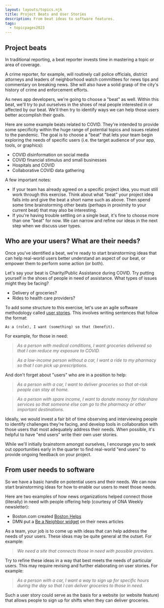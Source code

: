 ```yaml
---
layout: layouts/topics.njk
title: Project Beats and User Stories
description: From beat ideas to software features.
tags:
  - topicpages2023
---
```


## Project beats

In traditional reporting, a beat reporter invests time in mastering a topic or area of coverage.

A crime reporter, for example, will routinely call police officials, district attorneys and leaders of neighborhood watch committees for news tips and commentary on breaking news. She will also have a solid grasp of the city's history of crime and enforcement efforts.

As news app developers, we're going to choose a "beat" as well. Within this beat, we'll try to put ourselves in the shoes of real people interested in or affected by our beat. We'll then try to identify ways we can help those users better accomplish their goals.

Here are some example beats related to COVID. They're intended to provide some specificity within the huge range of potential topics and issues related to the pandemic. The goal is to choose a "beat" that lets your team begin exploring the needs of specific users (i.e. the target audience of your app, tools, or graphics):

* COVID disinformation on social media
* COVID financial stimulus and small businesses
* Hospitals and COVID
* Collaborative COVID data gathering

A few important notes:

* If your team has already agreed on a specific project idea, you must still work through this exercise. Think about what "beat" your project idea falls into and give the beat a short name such as above. Then spend some time brainstorming other beats (perhaps in proximity to your current beat) that may also be interesting.
* If you're having trouble settling on a single beat, it's fine to choose more than one "beat" for now. We can narrow and refine our ideas in the next step when we discuss user types.

## Who are your users? What are their needs?

Once you've identified a beat, we're ready to start brainstorming ideas that can help real-world users better understand an aspect of our beat, or empower them to perform some action (or both).

Let's say your beat is Charity/Public Assistance during COVID. Try putting yourself in the shoes of people in need of assistance. What types of issues might they be facing?

* Delivery of groceries?
* Rides to health care providers?

To add some structure to this exercise, let's use an agile software methodology called [user stories][]. This involves writing sentences that follow the format:

[user stories]: https://www.atlassian.com/agile/project-management/user-stories

```
As a (role), I want (something) so that (benefit).
```

For example, for those in need:

> *As a person with medical conditions, I want groceries delivered so that I can reduce my exposure to COVID.*

> *As a low-income person without a car, I want a ride to my pharmacy so that I can pick up prescriptions.*

And don't forget about "users" who are in a position to help:

> *As a person with a car, I want to deliver groceries so that at-risk people can stay at home.*

> *As a person with spare income, I want to donate money for rideshare services so that someone else can go to the pharmacy or other important destinations.*

Ideally, we would invest a fair bit of time observing and interviewing people to identify challenges they're facing, and develop tools in collaboration with those users that most adequately address their needs. When possible, it's helpful to have "end users" write their own user stories.

While we'll initially brainstorm amongst ourselves, I encourage you to seek out opportunities early in the quarter to find real-world "end users" to provide ongoing feedback on your project.

## From user needs to software

So we have a basic handle on potential users and their needs. We can now start brainstorming ideas for how to enable our users to meet those needs.

Here are two examples of how news organizations helped connect those (literally) in need with people offering help (courtesy of ONA Weekly newsletter):

* Boston.com created [Boston Helps](https://www.boston.com/boston-helps)
* DMN put a [Be a Neighbor widget][] on their news articles

[Be a Neighbor widget]: https://www.dallasnews.com/help/product/fwddfw-connects-needs-and-helpers-during-coronavirus-crisis/

As a team, your job is to come up with ideas that can help address the needs of your users. These ideas may be quite general at the outset. For example:

> *We need a site that connects those in need with possible providers.*

Try to refine these ideas in a way that best meets the needs of particular users. This may require revising and further elaborating on user stories. For example:

> *As a person with a car, I want a way to sign up for specific hours during the day so that I can deliver groceries to those in need.*

Such a user story could serve as the basis for a website (or website feature) that allows people to sign up for shifts when they can deliver groceries.

